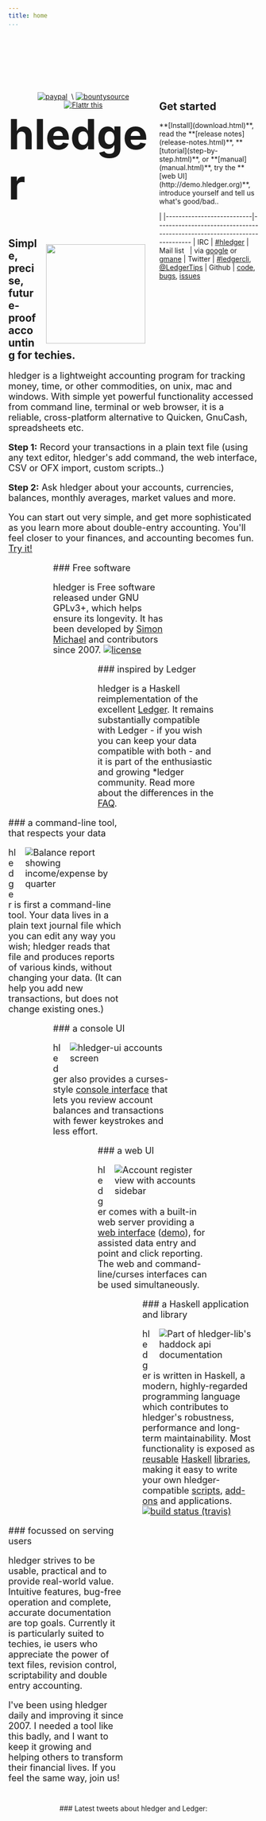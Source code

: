 ```yaml
---
title: home
...
```


<style>
.highslide img {max-width:200px; float:right; margin:0 0 1em 1em;}
.highslide-caption {color:white; background-color:black;}
</style>

<div class="row"> <!-- main row -->
<!-- <div class="col-md-9"> <\!-- main column -\-> -->
<div class=""> <!-- main column -->

<div style="float:right; max-width:200px; margin-left:1em;"> <!-- top-right area -->

<!-- get started box -->
<div class="panel panel-primary">
<div class="panel-heading">
<h2 class="panel-title">Get started</h2>
</div>
<div class="panel-body">
**[Install](download.html)**,
read the
**[release notes](release-notes.html)**,
**[tutorial](step-by-step.html)**,
or **[manual](manual.html)**,
<!-- or **[blog posts](more-docs.html#blog-posts-articles)**, -->
try the **[web UI](http://demo.hledger.org)**,
introduce yourself and tell us what's good/bad..

<style>
tr {
    /*vertical-align:top;*/
    border-top:thin solid #bbb;
}
</style>
|
|---------------------------|-------------------------------------------------------------------------
| IRC                       | [#hledger](http://irc.hledger.org) <!-- (see also [#ledger](http://webchat.freenode.net?channels=ledger&randomnick=1)) -->
| Mail list&nbsp;&nbsp;     | via [google](http://list.hledger.org) or [gmane](http://news.gmane.org/gmane.comp.finance.ledger.hledger)
| Twitter                   | [#ledgercli](https://twitter.com/search?q=%23ledgercli&src=typd&f=realtime), <a href="https://twitter.com/ledgertips">@LedgerTips</a>
| Github                    | [code](http://github.com/simonmichael/hledger), [bugs](http://bugs.hledger.org), [issues](http://issues.hledger.org)

<!-- | More...&nbsp;&nbsp;       | [quick links](http://hledger.org/developer-guide.html#quick-links) -->

<!-- | web UI demo             | [demo.hledger.org](http://demo.hledger.org) | -->
<!-- [web ui demo](http://demo.hledger.org/register?q=inacct%3Aassets%3Abank%3Achecking+sym%3A\%24) -->

</div>
</div> <!-- end of get started box -->

</div> <!-- end of top-right area -->

<div style="float:right; max-width:270px; margin-left:1em;"> <!-- second top-right area -->
<!-- donate buttons -->
<div style="margin-top:1em; text-align:center;">
 <!-- Has hledger saved you or your employer money, time or peace of mind ?
<!-- Would you like to support our mission ? (and what should it be ?)
<!-- Donations: -->
<a href="https://www.paypal.com/cgi-bin/webscr?cmd=_s-xclick&amp;hosted_button_id=5J33NLXYXCYAY"><img border=0 src="https://www.paypal.com/en_US/i/btn/x-click-but04.gif" alt="paypal"></a> &nbsp;\
<!-- <div style="display:inline; position:relative; top:6px;"><script data-gratipay-username="simonmichael" data-gratipay-widget="button" src="//grtp.co/v1.js"></script></div> &nbsp; -->
<a href="https://www.bountysource.com/trackers/536505-simonmichael-hledger"><img border=0 src="https://www.bountysource.com/badge/tracker?tracker_id=536505" alt="bountysource"></a> &nbsp;
<a href="https://flattr.com/submit/auto?user_id=simonmichael&amp;url=http%3A%2F%2Fhledger.org" target="_blank"><img src="//api.flattr.com/button/flattr-badge-large.png" alt="Flattr this" title="Flattr this" border="0"></a> &nbsp;
<!-- Also testimonials, examples, blogging, packaging, and patches. -->
</div> <!-- end of donate buttons -->
</div> <!-- end of second top-right area -->

<!-- main content -->

<style>
.indent0 { margin:0 15em 0  0em; }
.indent1 { margin:0 10em 0  5em; }
.indent2 { margin:0  5em 0 10em; }
.indent3 { margin:0    0 0 15em; }
/*div.asciicast { float:right; height:200px; }*/
</style>

<h1 style="font-size:6em;">hledger</h1>

<img src="/images/coins2-248.png" width="" height="200" style="float:right; margin:1em 1em 0 1em;" />

<h2 style="margin-top:0; margin-bottom:.5em;">
<!-- Making accounting fun for techies. -->
Simple, precise, future-proof accounting for techies.
</h2>

<div style="font-size:large;"> <!-- large text -->

hledger is a lightweight accounting program for tracking money, time, or
other commodities, on unix, mac and windows. With simple yet powerful
functionality accessed from command line, terminal or web browser, it is a
reliable, cross-platform alternative to Quicken, GnuCash, spreadsheets etc.

**Step 1:** Record your transactions in a plain text file (using any text editor,
hledger's add command, the web interface, CSV or OFX import, custom scripts..)

**Step 2:** Ask hledger about your accounts, currencies, balances,
monthly averages, market values and more.

You can start out very simple, and get more sophisticated as you learn
more about double-entry accounting.  You'll feel closer to your
finances, and accounting becomes fun.  [Try it!](step-by-step.html)

<!-- I use it for: -->

<!-- - tracking spending and income -->
<!-- - seeing time reports by day/week/month/project -->
<!-- - getting accurate numbers for client billing and tax filing -->
<!-- - tracking invoices -->
<!-- - building financial and time clarity and serenity -->

<div class="indent1">
### Free&nbsp;software

hledger is Free software released under GNU GPLv3+, which helps ensure
its longevity.  It has been developed by
[Simon Michael](http://joyful.com) and contributors since 2007.
[![license](https://img.shields.io/badge/license-GPLv3+-brightgreen.svg)](http://www.gnu.org/licenses/gpl.html)
</div>

<div class="indent2">
### inspired by Ledger

hledger is a Haskell reimplementation of the excellent [Ledger](faq.html#hledger-and-ledger).
It remains substantially compatible with Ledger - if you wish you can keep your data compatible with both -
and it is part of the enthusiastic and growing *ledger community.
Read more about the differences in the [FAQ](faq.html#hledger-and-ledger).
</div>

<div class="indent0">
### a command-line tool, that respects your data

<a href="images/balance-q-inc.png" class="highslide" onclick="return hs.expand(this)"><img src="images/balance-q-inc.png" title="Balance report showing income/expense by quarter" /></a>

hledger is first a command-line tool. 
Your data lives in a plain text journal file which you can edit
any way you wish; hledger reads that file and produces reports of
various kinds, without changing your data. (It can help you add new
transactions, but does not change existing ones.)
</div>

<a name="and-a-console-ui"></a>
<div class="indent1">
### a console UI

<a href="images/hledger-ui/hledger-ui-bcexample-acc.png" class="highslide" onclick="return hs.expand(this)"><img src="images/hledger-ui/hledger-ui-bcexample-acc.png" title="hledger-ui accounts screen" /></a>
hledger also provides a curses-style [console&nbsp;interface](manual#ui)
that lets you review account balances and transactions with fewer
keystrokes and less effort.
<script type="text/javascript" data-t="9" data-autoplay=0 src="https://asciinema.org/a/29665.js" id="asciicast-29665" async></script>
</div>

<div class="indent2">
### a web UI

<a href="images/hledger-web/normal/register.png" class="highslide" onclick="return hs.expand(this)"><img src="images/hledger-web/normal/register.png" title="Account register view with accounts sidebar" /></a>

hledger comes with a built-in web server providing a
[web&nbsp;interface](manual.html#web)
([demo](http://demo.hledger.org)), for assisted data entry and point
and click reporting. The web and command-line/curses interfaces can be used
simultaneously.
</div>

<div class="indent3">
### a Haskell application and library

<a href="images/hledger-lib-api.png" class="highslide" onclick="return hs.expand(this)"><img src="images/hledger-lib-api.png" title="Part of hledger-lib's haddock api documentation" /></a>

hledger is written in Haskell, a modern, highly-regarded
programming language which contributes to hledger's robustness,
performance and long-term maintainability.  Most functionality is
exposed as
[reusable](http://hackage.haskell.org/package/hledger-lib)
[Haskell](http://hackage.haskell.org/package/hledger)
[libraries](http://hackage.haskell.org/package/hledger-web), making it
easy to write your own hledger-compatible
[scripts](more-docs.html#scripting-examples), [add-ons](manual.html#add-ons) and
applications.
&nbsp;&nbsp;[![build status (travis)](https://travis-ci.org/simonmichael/hledger.svg?branch=master)](https://travis-ci.org/simonmichael/hledger)
</div>

<!-- <div class="indent1"> -->
<!-- ### comfortable for techies, usable by all -->

<!-- hledger aims to be useful to both computer experts and regular folks. -->
<!-- Currently it is a bit more suited to power users, who appreciate the -->
<!-- power of text files, revision control, scriptability and double entry -->
<!-- accounting. The web interface helps make it accessible to GUI-only -->
<!-- folk as well. -->
<!-- </div> -->

<div class="indent0">
### focussed on serving users

hledger strives to be usable, practical and to provide real-world value.
Intuitive features, bug-free operation and complete, accurate documentation are top goals.
Currently it is particularly suited to techies, ie users who appreciate the
power of text files, revision control, scriptability and double entry
accounting. 

I've been using hledger daily and improving it since 2007.
I needed a tool like this badly, and I want to keep it growing and
helping others to transform their financial lives.
If you feel the same way, join us!

</div>

</div> <!-- end of large text -->

<!-- end of main content -->

<div style="margin-top:3em; text-align:center; ">

<!-- twitter widget -->
<!-- <div class="col-md-3"> -->
<div style="margin-top:2em;">
### Latest tweets about hledger and Ledger:
<a class="twitter-timeline" width="" height="600px" data-dnt="true" href="https://twitter.com/hashtag/ledgercli" data-widget-id="539507319734677504"></a>
<script>!function(d,s,id){var js,fjs=d.getElementsByTagName(s)[0],p=/^http:/.test(d.location)?'http':'https';if(!d.getElementById(id)){js=d.createElement(s);js.id=id;js.src=p+"://platform.twitter.com/widgets.js";fjs.parentNode.insertBefore(js,fjs);}}(document,"script","twitter-wjs");</script>
</div> <!-- end of twitter widget -->

</div>

</div> <!-- end of main row -->
